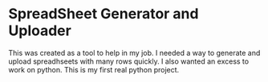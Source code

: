 SpreadSheet Generator and Uploader
===================================

This was created as a tool to help in my job. I needed a way to generate and upload spreadhseets with many rows quickly.
I also wanted an excess to work on python. This is my first real python project.


